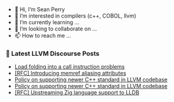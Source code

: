 - 👋 Hi, I’m Sean Perry
- 👀 I’m interested in compilers (c++, COBOL, llvm)
- 🌱 I’m currently learning ...
- 💞️ I’m looking to collaborate on ...
- 📫 How to reach me ...

<!---
s66perry/s66perry is a ✨ special ✨ repository because its `README.md` (this file) appears on your GitHub profile.
You can click the Preview link to take a look at your changes.
--->
### 📕 Latest LLVM Discourse Posts

<!-- DISCOURSE-LLVM:START -->
- [Load folding into a call instruction problems](https://discourse.llvm.org/t/load-folding-into-a-call-instruction-problems/88129#post_1)
- [[RFC] Introducing memref aliasing attributes](https://discourse.llvm.org/t/rfc-introducing-memref-aliasing-attributes/88049#post_19)
- [Policy on supporting newer C++ standard in LLVM codebase](https://discourse.llvm.org/t/policy-on-supporting-newer-c-standard-in-llvm-codebase/88114#post_8)
- [Policy on supporting newer C++ standard in LLVM codebase](https://discourse.llvm.org/t/policy-on-supporting-newer-c-standard-in-llvm-codebase/88114#post_7)
- [[RFC] Upstreaming Zig language support to LLDB](https://discourse.llvm.org/t/rfc-upstreaming-zig-language-support-to-lldb/88127#post_1)
<!-- DISCOURSE-LLVM:END -->
